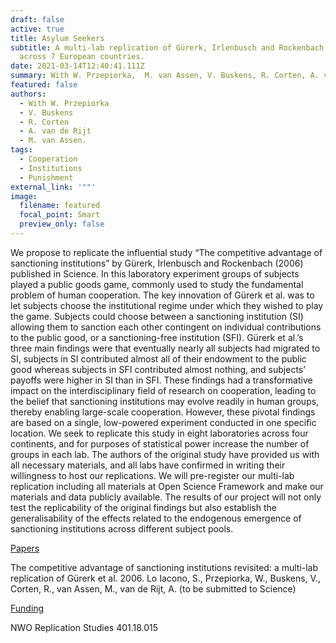 ```yaml
---
draft: false
active: true
title: Asylum Seekers
subtitle: A multi-lab replication of Gürerk, Irlenbusch and Rockenbach (2006)
  across 7 European countries.
date: 2021-03-14T12:40:41.111Z
summary: With W. Przepiorka,  M. van Assen, V. Buskens, R. Corten, A. van de Rijt.
featured: false
authors:
  - With W. Przepiorka
  - V. Buskens
  - R. Corten
  - A. van de Rijt
  - M. van Assen.
tags:
  - Cooperation
  - Institutions
  - Punishment
external_link: '""'
image:
  filename: featured
  focal_point: Smart
  preview_only: false
---
```

We propose to replicate the influential study “The competitive advantage of sanctioning institutions” by Gürerk, Irlenbusch and Rockenbach (2006) published in Science. In this laboratory experiment groups of subjects played a public goods game, commonly used to study the fundamental problem of human cooperation. The key innovation of Gürerk et al. was to let subjects choose the institutional regime under which they wished to play the game. Subjects could choose between a sanctioning institution (SI) allowing them to sanction each other contingent on individual contributions to the public good, or a sanctioning-free institution (SFI). Gürerk et al.’s three main findings were that eventually nearly all subjects had migrated to SI, subjects in SI contributed almost all of their endowment to the public good whereas subjects in SFI contributed almost nothing, and subjects’ payoffs were higher in SI than in SFI. These findings had a transformative impact on the interdisciplinary field of research on cooperation, leading to the belief that sanctioning institutions may evolve readily in human groups, thereby enabling large-scale cooperation. However, these pivotal findings are based on a single, low-powered experiment conducted in one specific location. We seek to replicate this study in eight laboratories across four continents, and for purposes of statistical power increase the number of groups in each lab. The authors of the original study have provided us with all necessary materials, and all labs have confirmed in writing their willingness to host our replications. We will pre-register our multi-lab replication including all materials at Open Science Framework and make our materials and data publicly available. The results of our project will not only test the replicability of the original findings but also establish the generalisability of the effects related to the endogenous emergence of sanctioning institutions across different subject pools.

<u>Papers</u> 

The competitive advantage of sanctioning institutions revisited: a multi-lab replication of Gürerk et al. 2006.
Lo Iacono, S., Przepiorka, W., Buskens, V., Corten, R., van Assen, M., van de Rijt, A. (to be submitted to Science) 

<u>Funding</u> 

NWO Replication Studies 401.18.015
